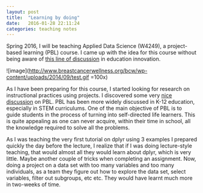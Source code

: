 ```yaml
---
layout: post
title:  "Learning by doing"
date:   2016-01-28 22:11:24
categories: teaching notes
---
```

Spring 2016, I will be teaching Applied Data Science (W4249), a project-based learning (PBL) course. I came up with the idea for this course without being aware of [this line of discussion](https://en.wikipedia.org/wiki/Project-based_learning) in education innovation. 

![image](http://www.breastcancerwellness.org/bcw/wp-content/uploads/2014/09/test.gif =100x)

As I have been preparing for this course, I started looking for research on instructional practices using projects. I discovered some very [nice discussion](http://web.stanford.edu/dept/CTL/cgi-bin/docs/newsletter/problem_based_learning.pdf) on PBL. PBL has been more widely discussed in K-12 education, especially in STEM curriculums. One of the main objective of PBL is to guide students in the process of turning into self-directed life learners. This is quite appealing as one can never acquire, within their time in school, all the knowledge required to solve all the problems. 



As I was teaching the very first tutorial on dplyr using 3 examples I prepared quickly the day before the lecture, I realize that if I was doing lecture-style teaching, that would almost all they would learn about dplyr, which is very little. Maybe another couple of tricks when completing an assignment. Now, doing a project on a data set with too many variables and too many individuals, as a team they figure out how to explore the data set, select variables, filter out subgroups, etc etc. They would have learnt much more in two-weeks of time. 
